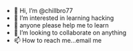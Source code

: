 - 👋 Hi, I’m @chillbro77
- 👀 I’m interested in learning hacking
- 🌱 anyone please help me to learn
- 💞️ I’m looking to collaborate on anything 
- 📫 How to reach me...email me

<!---
chillbro77/chillbro77 is a ✨ special ✨ repository because its `README.md` (this file) appears on your GitHub profile.
You can click the Preview link to take a look at your changes.
--->
